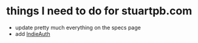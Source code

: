 # things I need to do for stuartpb.com

- update pretty much everything on the specs page
- add [IndieAuth](https://indieauth.com/)
